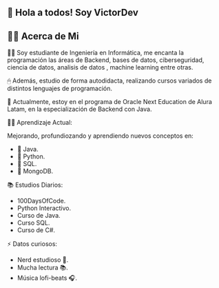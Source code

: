 ## 👋 Hola a todos! Soy VictorDev


## 👨‍💻 Acerca de Mi

🙋‍♂️ Soy estudiante de Ingeniería en Informática, me encanta la programación las áreas de Backend, bases de datos, ciberseguridad, ciencia de datos, analisis de datos , machine learning entre otras.

🖱 Además, estudio de forma autodidacta, realizando cursos variados de distintos lenguajes de programación.

🚀 Actualmente, estoy en el programa de Oracle Next Education de Alura Latam, en la especialización de Backend con Java.

👨‍🎓 Aprendizaje Actual:

Mejorando, profundiozando y aprendiendo nuevos conceptos en:
- 🌱 Java.
- 🌱 Python.
- 🌱 SQL.
- 🌱 MongoDB.

📚 Estudios Diarios:
- 100DaysOfCode.
- Python Interactivo.
- Curso de Java.
- Curso SQL.
- Curso de C#.

⚡ Datos curiosos:
- Nerd estudioso 🤣.
- Mucha lectura 📚.
- Música lofi-beats 🎧.

